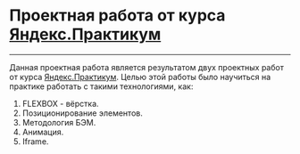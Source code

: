 # Проектная работа от курса [Яндекс.Практикум](https://practicum.yandex.ru/)
____

Данная проектная работа является результатом двух проектных работ от курса [Яндекс.Практикум](https://practicum.yandex.ru/).
Целью этой работы было научиться на практике работать с такими технологиями, как:
1. FLEXBOX - вёрстка.
2. Позиционирование элементов.
3. Методология БЭМ.
4. Анимация.
5. Iframe.
